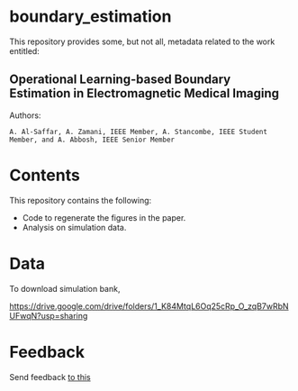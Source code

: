 # boundary_estimation
This repository provides some, but not all, metadata related to the work entitled:

## Operational Learning-based Boundary Estimation in Electromagnetic Medical Imaging

Authors:
```
A. Al-Saffar, A. Zamani, IEEE Member, A. Stancombe, IEEE Student Member, and A. Abbosh, IEEE Senior Member
```

# Contents
This repository contains the following:
* Code to regenerate the figures in the paper.
* Analysis on simulation data.

# Data
To download simulation bank, 

https://drive.google.com/drive/folders/1_K84MtqL6Oq25cRp_O_zqB7wRbNUFwqN?usp=sharing


# Feedback
Send feedback [to this](mailto:a.alsaffar@uqconnect.edu.au)

